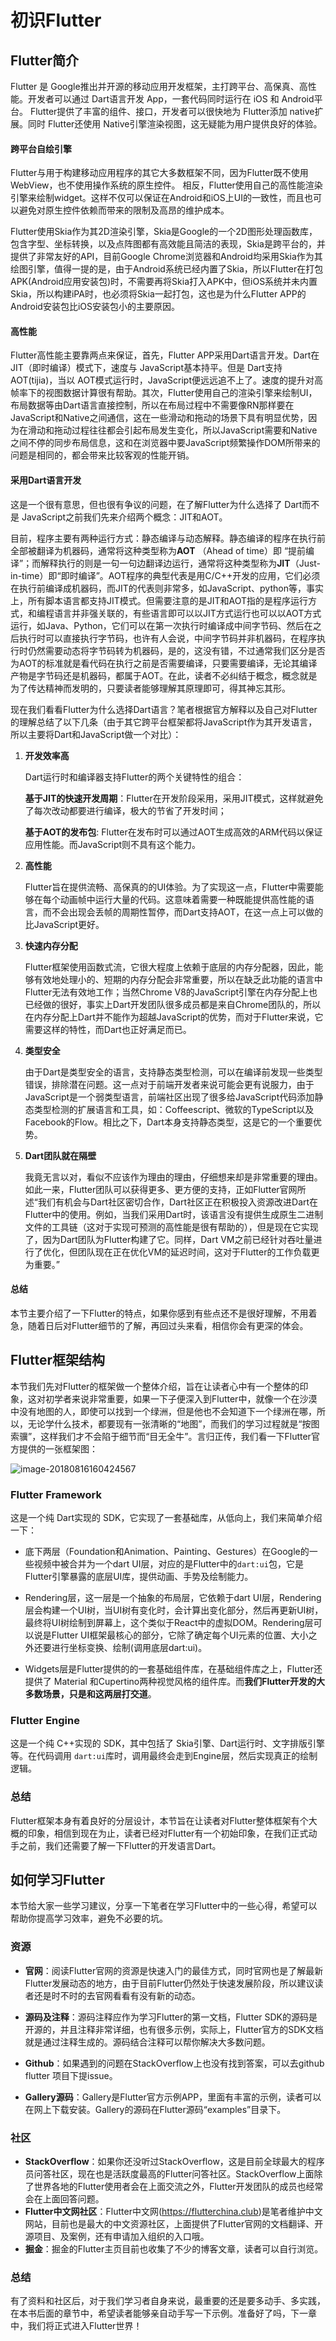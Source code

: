 # 初识Flutter

## Flutter简介

Flutter 是 Google推出并开源的移动应用开发框架，主打跨平台、高保真、高性能。开发者可以通过 Dart语言开发 App，一套代码同时运行在 iOS 和 Android平台。 Flutter提供了丰富的组件、接口，开发者可以很快地为 Flutter添加 native扩展。同时 Flutter还使用 Native引擎渲染视图，这无疑能为用户提供良好的体验。

#### 跨平台自绘引擎

Flutter与用于构建移动应用程序的其它大多数框架不同，因为Flutter既不使用WebView，也不使用操作系统的原生控件。 相反，Flutter使用自己的高性能渲染引擎来绘制widget。这样不仅可以保证在Android和iOS上UI的一致性，而且也可以避免对原生控件依赖而带来的限制及高昂的维护成本。

Flutter使用Skia作为其2D渲染引擎，Skia是Google的一个2D图形处理函数库，包含字型、坐标转换，以及点阵图都有高效能且简洁的表现，Skia是跨平台的，并提供了非常友好的API，目前Google Chrome浏览器和Android均采用Skia作为其绘图引擎，值得一提的是，由于Android系统已经内置了Skia，所以Flutter在打包APK(Android应用安装包)时，不需要再将Skia打入APK中，但iOS系统并未内置Skia，所以构建iPA时，也必须将Skia一起打包，这也是为什么Flutter APP的Android安装包比iOS安装包小的主要原因。

#### 高性能

Flutter高性能主要靠两点来保证，首先，Flutter APP采用Dart语言开发。Dart在 JIT（即时编译）模式下，速度与 JavaScript基本持平。但是 Dart支持 AOT(tijia)，当以 AOT模式运行时，JavaScript便远远追不上了。速度的提升对高帧率下的视图数据计算很有帮助。其次，Flutter使用自己的渲染引擎来绘制UI，布局数据等由Dart语言直接控制，所以在布局过程中不需要像RN那样要在JavaScript和Native之间通信，这在一些滑动和拖动的场景下具有明显优势，因为在滑动和拖动过程往往都会引起布局发生变化，所以JavaScript需要和Native之间不停的同步布局信息，这和在浏览器中要JavaScript频繁操作DOM所带来的问题是相同的，都会带来比较客观的性能开销。



#### 采用Dart语言开发

这是一个很有意思，但也很有争议的问题，在了解Flutter为什么选择了 Dart而不是 JavaScript之前我们先来介绍两个概念：JIT和AOT。

目前，程序主要有两种运行方式：静态编译与动态解释。静态编译的程序在执行前全部被翻译为机器码，通常将这种类型称为**AOT** （Ahead of time）即 “提前编译”；而解释执行的则是一句一句边翻译边运行，通常将这种类型称为**JIT**（Just-in-time）即“即时编译”。AOT程序的典型代表是用C/C++开发的应用，它们必须在执行前编译成机器码，而JIT的代表则非常多，如JavaScript、python等，事实上，所有脚本语言都支持JIT模式。但需要注意的是JIT和AOT指的是程序运行方式，和编程语言并非强关联的，有些语言即可以以JIT方式运行也可以以AOT方式运行，如Java、Python，它们可以在第一次执行时编译成中间字节码、然后在之后执行时可以直接执行字节码，也许有人会说，中间字节码并非机器码，在程序执行时仍然需要动态将字节码转为机器码，是的，这没有错，不过通常我们区分是否为AOT的标准就是看代码在执行之前是否需要编译，只要需要编译，无论其编译产物是字节码还是机器码，都属于AOT。在此，读者不必纠结于概念，概念就是为了传达精神而发明的，只要读者能够理解其原理即可，得其神忘其形。

现在我们看看Flutter为什么选择Dart语言？笔者根据官方解释以及自己对Flutter的理解总结了以下几条（由于其它跨平台框架都将JavaScript作为其开发语言，所以主要将Dart和JavaScript做一个对比）：

1. **开发效率高**

   Dart运行时和编译器支持Flutter的两个关键特性的组合：

   **基于JIT的快速开发周期**：Flutter在开发阶段采用，采用JIT模式，这样就避免了每次改动都要进行编译，极大的节省了开发时间；

   **基于AOT的发布包**:  Flutter在发布时可以通过AOT生成高效的ARM代码以保证应用性能。而JavaScript则不具有这个能力。

2. **高性能**

   Flutter旨在提供流畅、高保真的的UI体验。为了实现这一点，Flutter中需要能够在每个动画帧中运行大量的代码。这意味着需要一种既能提供高性能的语言，而不会出现会丢帧的周期性暂停，而Dart支持AOT，在这一点上可以做的比JavaScript更好。

3. **快速内存分配**

   Flutter框架使用函数式流，它很大程度上依赖于底层的内存分配器，因此，能够有效地处理小的、短期的内存分配会非常重要，所以在缺乏此功能的语言中Flutter无法有效地工作；当然Chrome V8的JavaScript引擎在内存分配上也已经做的很好，事实上Dart开发团队很多成员都是来自Chrome团队的，所以在内存分配上Dart并不能作为超越JavaScript的优势，而对于Flutter来说，它需要这样的特性，而Dart也正好满足而已。

4. **类型安全**

   由于Dart是类型安全的语言，支持静态类型检测，可以在编译前发现一些类型错误，排除潜在问题。这一点对于前端开发者来说可能会更有说服力，由于JavaScript是一个弱类型语言，前端社区出现了很多给JavaScript代码添加静态类型检测的扩展语言和工具，如：Coffeescript、微软的TypeScript以及Facebook的Flow。相比之下，Dart本身支持静态类型，这是它的一个重要优势。

5. **Dart团队就在隔壁**

   我竟无言以对，看似不应该作为理由的理由，仔细想来却是非常重要的理由。如此一来，Flutter团队可以获得更多、更方便的支持，正如Flutter官网所述“我们有机会与Dart社区密切合作，Dart社区正在积极投入资源改进Dart在Flutter中的使用。例如，当我们采用Dart时，该语言没有提供生成原生二进制文件的工具链（这对于实现可预测的高性能是很有帮助的），但是现在它实现了，因为Dart团队为Flutter构建了它。同样，Dart VM之前已经针对吞吐量进行了优化，但团队现在正在优化VM的延迟时间，这对于Flutter的工作负载更为重要。” 

#### 总结

本节主要介绍了一下Flutter的特点，如果你感到有些点还不是很好理解，不用着急，随着日后对Flutter细节的了解，再回过头来看，相信你会有更深的体会。



   

## Flutter框架结构

本节我们先对Flutter的框架做一个整体介绍，旨在让读者心中有一个整体的印象，这对初学者来说非常重要，如果一下子便深入到Flutter中，就像一个在沙漠中没有地图的人，即使可以找到一个绿洲，但是他也不会知道下一个绿洲在哪，所以，无论学什么技术，都要现有一张清晰的“地图”，而我们的学习过程就是“按图索骥”，这样我们才不会陷于细节而“目无全牛”。言归正传，我们看一下Flutter官方提供的一张框架图：

![image-20180816160424567](https://cdn.jsdelivr.net/gh/flutterchina/flutter-in-action@1.0/docs/imgs/framework.png)



### Flutter Framework

这是一个纯 Dart实现的 SDK，它实现了一套基础库，从低向上，我们来简单介绍一下：

- 底下两层（Foundation和Animation、Painting、Gestures）在Google的一些视频中被合并为一个dart UI层，对应的是Flutter中的`dart:ui`包，它是Flutter引擎暴露的底层UI库，提供动画、手势及绘制能力。

- Rendering层，这一层是一个抽象的布局层，它依赖于dart UI层，Rendering层会构建一个UI树，当UI树有变化时，会计算出变化部分，然后再更新UI树，最终将UI树绘制到屏幕上，这个类似于React中的虚拟DOM。Rendering层可以说是Flutter UI框架最核心的部分，它除了确定每个UI元素的位置、大小之外还要进行坐标变换、绘制(调用底层dart:ui)。

- Widgets层是Flutter提供的的一套基础组件库，在基础组件库之上，Flutter还提供了 Material 和Cupertino两种视觉风格的组件库。而**我们Flutter开发的大多数场景，只是和这两层打交道**。


### Flutter Engine

这是一个纯 C++实现的 SDK，其中包括了 Skia引擎、Dart运行时、文字排版引擎等。在代码调用 `dart:ui`库时，调用最终会走到Engine层，然后实现真正的绘制逻辑。

### 总结

Flutter框架本身有着良好的分层设计，本节旨在让读者对Flutter整体框架有个大概的印象，相信到现在为止，读者已经对Flutter有一个初始印象，在我们正式动手之前，我们还需要了解一下Flutter的开发语言Dart。


## 如何学习Flutter

本节给大家一些学习建议，分享一下笔者在学习Flutter中的一些心得，希望可以帮助你提高学习效率，避免不必要的坑。

### 资源

- **官网**：阅读Flutter官网的资源是快速入门的最佳方式，同时官网也是了解最新Flutter发展动态的地方，由于目前Flutter仍然处于快速发展阶段，所以建议读者还是时不时的去官网看看有没有新的动态。

- **源码及注释**：源码注释应作为学习Flutter的第一文档，Flutter SDK的源码是开源的，并且注释非常详细，也有很多示例，实际上，Flutter官方的SDK文档就是通过注释生成的。源码结合注释可以帮你解决大多数问题。
- **Github**：如果遇到的问题在StackOverflow上也没有找到答案，可以去github flutter 项目下提issue。
- **Gallery源码**：Gallery是Flutter官方示例APP，里面有丰富的示例，读者可以在网上下载安装。Gallery的源码在Flutter源码“examples”目录下。

### 社区

- **StackOverflow**：如果你还没听过StackOverflow，这是目前全球最大的程序员问答社区，现在也是活跃度最高的Flutter问答社区。StackOverflow上面除了世界各地的Flutter使用者会在上面交流之外，Flutter开发团队的成员也经常会在上面回答问题。
- **Flutter中文网社区**：Flutter中文网(https://flutterchina.club)是笔者维护中文网站，目前也是最大的中文资源社区，上面提供了Flutter官网的文档翻译、开源项目、及案例，还有申请加入组织的入口哦。
- **掘金**：掘金的Flutter主页目前也收集了不少的博客文章，读者可以自行浏览。

### 总结

有了资料和社区后，对于我们学习者自身来说，最重要的还是要多动手、多实践，在本书后面的章节中，希望读者能够亲自动手写一下示例。准备好了吗，下一章中，我们将正式进入Flutter世界！







